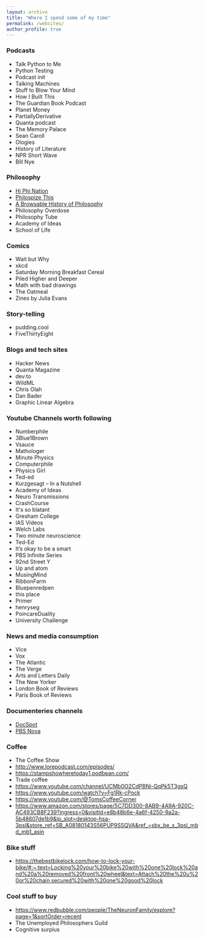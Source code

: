 ```yaml
---
layout: archive
title: "Where I spend some of my time"
permalink: /websites/
author_profile: true
---
```


### Podcasts
* Talk Python to Me
* Python Testing
* Podcast init
* Talking Machines
* Stuff to Blow Your Mind
* How I Built This
* The Guardian Book Podcast
* Planet Money
* PartiallyDerivative
* Quanta podcast
* The Memory Palace
* Sean Caroll
* Ologies
* History of Literature
* NPR Short Wave
* Bill Nye



### Philosophy
* [Hi Phi Nation](https://hiphination.org/)
* [Philospize This](http://philosophizethis.org/)
* [A Browsable History of Philosophy](https://www.denizcemonduygu.com/philo/browse/)
* Philosophy Overdose
* Philosophy Tube
* Academy of Ideas
* School of Life

### Comics
* Wait but Why
* xkcd
* Saturday Morning Breakfast Cereal
* Piled Higher and Deeper
* Math with bad drawings
* The Oatmeal
* Zines by Julia Evans

### Story-telling
* pudding.cool
* FiveThirtyEight

### Blogs and tech sites
* Hacker News
* Quanta Magazine
* dev.to
* WildML
* Chris Olah
* Dan Bader
* Graphic Linear Algebra

### Youtube Channels worth following
* Numberphile
* 3Blue1Brown
* Vsauce
* Mathologer
* Minute Physics
* Computerphile
* Physics Girl
* Ted-ed
* Kurzgesagt – In a Nutshell
* Academy of Ideas
* Neuro Transmissions
* CrashCourse
* It's so blatant
* Gresham College
* IAS Videos
* Welch Labs
* Two minute neuroscience
* Ted-Ed
* It’s okay to be a smart
* PBS Infinite Series
* 92nd Street Y
* Up and atom
* MusingMind
* RibbonFarm
* Bluepenredpen
* this place
* Primer
* henryseg
* PoincareDuality
* University Challenge

### News and media consumption
* Vice
* Vox
* The Atlantic
* The Verge
* Arts and Letters Daily
* The New Yorker
* London Book of Reviews
* Paris Book of Reviews

### Documenteries channels
* [DocSpot](https://www.youtube.com/channel/UC3_WamCQSQbP6weftHQkRVA/playlists)
* [PBS Nova](https://www.youtube.com/playlist?list=PL152bjytsMC4bxFN5gEkDxYg10gcwDdLg)

### Coffee
* The Coffee Show
* http://www.lorepodcast.com/episodes/
* https://stampshowheretoday1.podbean.com/
* Trade coffee
* https://www.youtube.com/channel/UCMb0O2CdPBNi-QqPk5T3gsQ
* https://www.youtube.com/watch?v=Fg1Rk-cPock
* https://www.youtube.com/@TomsCoffeeCorner
* https://www.amazon.com/stores/page/5C7DD300-8AB9-4A9A-920C-AC493CB8F239?ingress=0&visitId=e8b48b6e-4a6f-4250-9a2a-5b48607de1b9&lp_slot=desktop-hsa-3psl&store_ref=SB_A08180143S56PUP9SSQVA&ref_=sbx_be_s_3psl_mbd_mb1_asin

### Bike stuff
* https://thebestbikelock.com/how-to-lock-your-bike/#:~:text=Locking%20your%20bike%20with%20one%20lock%20and%20a%20removed%20front%20wheel&text=Attach%20the%20u%20or%20chain,secured%20with%20one%20good%20lock


### Cool stuff to buy
* https://www.redbubble.com/people/TheNeuronFamily/explore?page=1&sortOrder=recent
* The Unemployed Philosophers Guild
* Cognitive surplus


